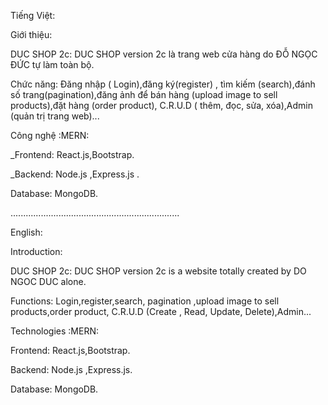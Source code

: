 Tiếng Việt:

Giới thiệu:

DUC SHOP 2c: DUC SHOP version 2c 
là trang web cửa hàng do ĐỖ NGỌC ĐỨC tự làm toàn bộ.

Chức năng: Đăng nhập ( Login),đăng ký(register) , tìm kiếm (search),đánh số trang(pagination),đăng ảnh để bán hàng (upload image to sell products),đặt hàng (order product), C.R.U.D ( thêm, đọc, sửa, xóa),Admin (quản trị trang web)...

Công nghệ :MERN:

_Frontend: React.js,Bootstrap.

_Backend: Node.js ,Express.js .

Database: MongoDB.

...................................................................



English:

Introduction:

DUC SHOP 2c: DUC SHOP version 2c
is a website totally created by DO NGOC DUC alone.

Functions: Login,register,search, pagination ,upload image to sell products,order product, C.R.U.D (Create , Read, Update, Delete),Admin... 

Technologies :MERN:

Frontend: React.js,Bootstrap.

Backend: Node.js ,Express.js.

Database: MongoDB.
